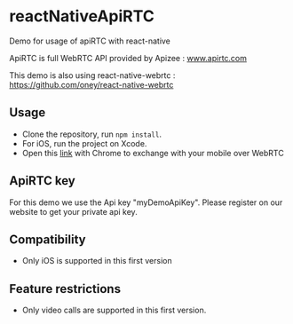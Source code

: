 # reactNativeApiRTC
Demo for usage of apiRTC with react-native

ApiRTC is full WebRTC API provided by Apizee : www.apirtc.com

This demo is also using react-native-webrtc : https://github.com/oney/react-native-webrtc

## Usage
- Clone the repository, run `npm install`.  
- For iOS, run the project on Xcode.
- Open this [link](https://apirtc.com/tutos/Video_client_Material/apiRTC-Material-Client-Video.html) with Chrome to exchange with your mobile over WebRTC

## ApiRTC key
For this demo we use the Api key "myDemoApiKey". Please register on our website to get your private api key.

## Compatibility
- Only iOS is supported in this first version

## Feature restrictions
- Only video calls are supported in this first version.

